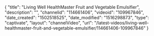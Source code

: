 {
    "title": "Living Well HealthMaster Fruit and Vegetable Emulsifier",
    "description": "",
    "channelid": "114661406",
    "videoid": "109967846",
    "date_created": "1502518525",
    "date_modified": "1516298873",
    "type": "captivate",
    "layout": "channelVideo",
    "url": "\/latest-videos\/living-well-healthmaster-fruit-and-vegetable-emulsifier\/114661406-109967846"
}